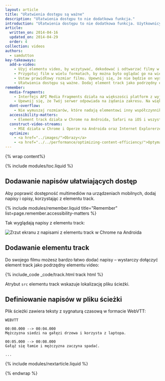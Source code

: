 ```yaml
---
layout: article
title: "Ułatwienia dostępu są ważne"
description: "Ułatwienia dostępu to nie dodatkowa funkcja."
introduction: "Ułatwienia dostępu to nie dodatkowa funkcja. Użytkownicy, którzy nie widzą lub nie słyszą, potrzebują opisów głosowych lub napisów, by zapoznać się z filmem. Koszt w postaci czasu poświęconego na dodanie tych elementów do filmu jest znacznie mniejszy niż negatywne skutki niezadowolenia użytkowników. Wszyscy użytkownicy powinni mieć dostęp przynajmniej do podstawowych elementów strony."
article:
  written_on: 2014-04-16
  updated_on: 2014-04-29
  order: 4
collection: videos
authors:
  - samdutton
key-takeaways:
  add-a-video:
    - Użyj elementu video, by wczytywać, dekodować i odtwarzać filmy w swojej witrynie.
    - Przygotuj film w wielu formatach, by można było oglądać go na wielu platformach mobilnych.
    - Ustaw prawidłowy rozmiar filmu. Upewnij się, że nie będzie on wystawać poza swój kontener.
    - Ułatwienia dostępu są ważne. Dodaj element track jako podrzędny elementu video.
remember:
  media-fragments:
    - Interfejs API Media Fragments działa na większości platform z wyjątkiem iOS.
    - Upewnij się, że Twój serwer odpowiada na żądania zakresu. Na większości serwerów ta funkcja jest domyślnie włączona, ale niektórzy administratorzy usług hostingowych ją wyłączają.
  dont-overflow:
    - Nie wymuszaj rozmiarów, które nadają elementowi inny współczynnik proporcji niż ma pierwotny film. Obraz ściśnięty lub rozciągnięty źle wygląda.
  accessibility-matters:
    - Element track działa w Chrome na Androida, Safari na iOS i wszystkich współczesnych przeglądarkach na komputerach z wyjątkiem Firefoksa (zobacz na <a href="http://caniuse.com/track" title="Stan obsługi elementu track">caniuse.com/track</a>). Jest też dostępnych kilka rozwiązań polyfill. Zalecamy <a href='//www.delphiki.com/html5/playr/' title='Polyfill elementu track Playr'>Playr</a> i <a href='//captionatorjs.com/' title='Element track Captionator'>Captionator</a>.
  construct-video-streams:
    - MSE działa w Chrome i Operze na Androida oraz Internet Explorerze 11 i Chrome na komputerach. Wprowadzenie obsługi w <a href='http://wiki.mozilla.org/Platform/MediaSourceExtensions' title='Oś czasu implementacji Media Source Extensions w Firefoksie'>Firefoksie</a> jest planowane.
  optimize:
    - <a href="../images/">Obrazy</a>
    - <a href="../../performance/optimizing-content-efficiency/">Optymalizowanie obsługi treści</a>
---
```


{% wrap content%}

{% include modules/toc.liquid %}

<style>

  img, video, object {
    max-width: 100%;
  }

  img.center {
    display: block;
    margin-left: auto;
    margin-right: auto;
  }

</style>


## Dodawanie napisów ułatwiających dostęp

Aby poprawić dostępność multimediów na urządzeniach mobilnych, dodaj napisy i opisy, korzystając z elementu track.

{% include modules/remember.liquid title="Remember" list=page.remember.accessibility-matters %}

Tak wyglądają napisy z elementu track:

 <img class="center" alt="Zrzut ekranu z napisami z elementu track w Chrome na Androida" src="images/Chrome-Android-track-landscape-5x3.jpg">

## Dodawanie elementu track

Do swojego filmu możesz bardzo łatwo dodać napisy &ndash; wystarczy dołączyć element track jako podrzędny elementu video:

{% include_code _code/track.html track html %}

Atrybut `src` elementu track wskazuje lokalizację pliku ścieżki.

## Definiowanie napisów w pliku ścieżki

Plik ścieżki zawiera teksty z sygnaturą czasową w formacie WebVTT:

    WEBVTT

    00:00.000 --> 00:04.000
    Mężczyzna siedzi na gałęzi drzewa i korzysta z laptopa.

    00:05.000 --> 00:08.000
    Gałąź się łamie i mężczyzna zaczyna spadać.

    ...

{% include modules/nextarticle.liquid %}

{% endwrap %}


